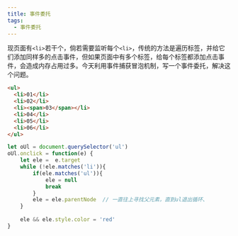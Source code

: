 ```yaml
---
title: 事件委托
tags:
  - 事件委托
---
```


现页面有`<li>`若干个，倘若需要监听每个`<li>`，传统的方法是遍历标签，并给它们添加同样多的点击事件，但如果页面中有多个标签，给每个标签都添加点击事件，会造成内存占用过多。今天利用事件捕获冒泡机制，写一个事件委托，解决这个问题。

<!-- more -->

```html
<ul>
  <li>01</li>
  <li>02</li>
  <li><span>03</span></li>
  <li>04</li>
  <li>05</li>
  <li>06</li>
</ul>
```

```javascript
let oUl = document.querySelector('ul')
oUl.onclick = function(e) {
    let ele =  e.target
    while (!ele.matches('li')){
        if(ele.matches('ul')){
            ele = null 
            break
        }
        ele = ele.parentNode  // 一直往上寻找父元素，直到ul退出循环、
    }
    
    ele && ele.style.color = 'red'
}
```